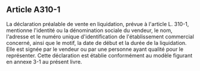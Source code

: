Article A310-1
----
La déclaration préalable de vente en liquidation, prévue à l'article L. 310-1,
mentionne l'identité ou la dénomination sociale du vendeur, le nom, l'adresse et
le numéro unique d'identification de l'établissement commercial concerné, ainsi
que le motif, la date de début et la durée de la liquidation. Elle est signée
par le vendeur ou par une personne ayant qualité pour le représenter. Cette
déclaration est établie conformément au modèle figurant en annexe 3-1 au présent
livre.
